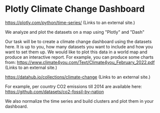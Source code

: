 # Plotly Climate Change Dashboard 
 
https://plotly.com/python/time-series/ (Links to an external site.)

We analyze and plot the datasets on a map using "Plotly" and "Dash"

Our task will be to create a climate change dashboard using the datasets here. It is up to you, how many datasets you want to include and how you want to set them up. We would like to plot this data in a world map and produce an interactive report.  For example, you can produce some charts from: https://www.climate4you.com/Text/Climate4you_February_2022.pdf (Links to an external site.)

https://datahub.io/collections/climate-change (Links to an external site.)

For example, per country CO2 emissions till 2014 are available here: https://github.com/datasets/co2-fossil-by-nation

We also normalize the time series and build clusters and plot them in your dashboard.

